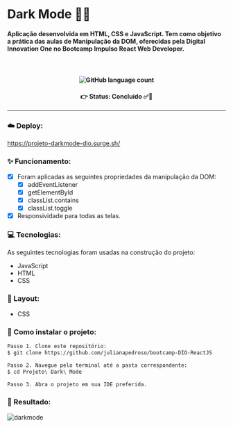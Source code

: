 # Dark Mode 🧛🦇

<h4 align='left'>Aplicação desenvolvida em HTML, CSS e JavaScript. Tem como objetivo a prática das aulas de Manipulação da DOM, oferecidas pela Digital Innovation One no Bootcamp Impulso React Web Developer.</h4>
<br/>

<h4 align="center">
  <img alt="GitHub language count" src="https://img.shields.io/github/languages/count/julianapedroso/bootcamp-DIO-ReactJS">
</h4>

<h4 align='center'>
👉 Status: Concluído ✅👏
</h4>
<hr />

### ☁️ Deploy:
https://projeto-darkmode-dio.surge.sh/

### ✨ Funcionamento:
- [x] Foram aplicadas as seguintes propriedades da manipulação da DOM:
  - [x] addEventListener
  - [x] getElementById
  - [x] classList.contains
  - [x] classList.toggle
- [x] Responsividade para todas as telas.

### 💻 Tecnologias:
As seguintes tecnologias foram usadas na construção do projeto:
- JavaScript
- HTML
- CSS

### 🎨 Layout:
- CSS

### 📂 Como instalar o projeto:

```bash
Passo 1. Clone este repositório:
$ git clone https://github.com/julianapedroso/bootcamp-DIO-ReactJS

Passo 2. Navegue pelo terminal até a pasta correspondente:
$ cd Projeto\ Dark\ Mode

Passo 3. Abra o projeto em sua IDE preferida.
```
### 🎉 Resultado:

![darkmode](https://user-images.githubusercontent.com/68782453/138576293-b942e369-0a8e-4bd9-a3d5-55b70e1c0bf8.gif)




